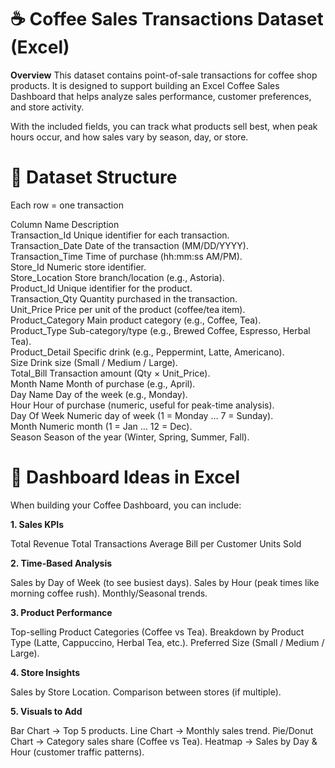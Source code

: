 # ☕ Coffee Sales Transactions Dataset (Excel)

**Overview**
This dataset contains point-of-sale transactions for coffee shop products. It is designed to support building an Excel Coffee Sales Dashboard that helps analyze sales performance, customer preferences, and store activity.

With the included fields, you can track what products sell best, when peak hours occur, and how sales vary by season, day, or store.

# 📂 Dataset Structure

Each row = one transaction

Column Name	Description <br>
Transaction_Id	Unique identifier for each transaction. <br>
Transaction_Date	Date of the transaction (MM/DD/YYYY). <br>
Transaction_Time	Time of purchase (hh:mm:ss AM/PM). <br>
Store_Id	Numeric store identifier. <br>
Store_Location	Store branch/location (e.g., Astoria). <br>
Product_Id	Unique identifier for the product. <br>
Transaction_Qty	Quantity purchased in the transaction. <br>
Unit_Price	Price per unit of the product (coffee/tea item). <br>
Product_Category	Main product category (e.g., Coffee, Tea). <br>
Product_Type	Sub-category/type (e.g., Brewed Coffee, Espresso, Herbal Tea). <br>
Product_Detail	Specific drink (e.g., Peppermint, Latte, Americano). <br>
Size	Drink size (Small / Medium / Large). <br>
Total_Bill	Transaction amount (Qty × Unit_Price). <br>
Month Name	Month of purchase (e.g., April). <br>
Day Name	Day of the week (e.g., Monday). <br>
Hour	Hour of purchase (numeric, useful for peak-time analysis). <br>
Day Of Week	Numeric day of week (1 = Monday … 7 = Sunday). <br>
Month	Numeric month (1 = Jan … 12 = Dec). <br>
Season	Season of the year (Winter, Spring, Summer, Fall). <br>

# 🎯 Dashboard Ideas in Excel

When building your Coffee Dashboard, you can include:

**1. Sales KPIs**

Total Revenue
Total Transactions
Average Bill per Customer
Units Sold

**2. Time-Based Analysis**

Sales by Day of Week (to see busiest days).
Sales by Hour (peak times like morning coffee rush).
Monthly/Seasonal trends.

**3. Product Performance**

Top-selling Product Categories (Coffee vs Tea).
Breakdown by Product Type (Latte, Cappuccino, Herbal Tea, etc.).
Preferred Size (Small / Medium / Large).

**4. Store Insights**

Sales by Store Location.
Comparison between stores (if multiple).

**5. Visuals to Add**

Bar Chart → Top 5 products.
Line Chart → Monthly sales trend.
Pie/Donut Chart → Category sales share (Coffee vs Tea).
Heatmap → Sales by Day & Hour (customer traffic patterns).

